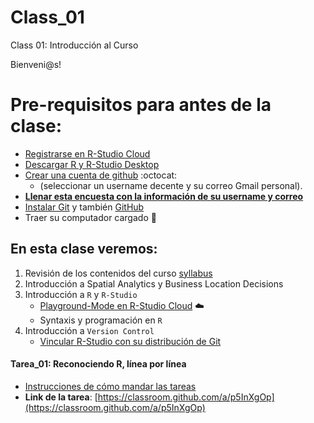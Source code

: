 # Class_01
Class 01: Introducción al Curso

Bienveni@s!

# Pre-requisitos para antes de la clase:
- [Registrarse en R-Studio Cloud](http://rstudio.cloud/)
- [Descargar R y R-Studio Desktop](https://happygitwithr.com/install-r-rstudio.html#install-r-rstudio)
- [Crear una cuenta de github](https://happygitwithr.com/github-acct.html#github-acct) :octocat:
    * (seleccionar un username decente y su correo Gmail personal). 
- [**Llenar esta encuesta con la información de su username y correo**](https://forms.gle/mSGYHZ74iQYoaStV6)
- [Instalar Git](https://happygitwithr.com/install-git.html#install-git) y también [GitHub](https://www.github.com) 
- Traer su computador cargado :electric_plug:
  
## En esta clase veremos:
1. Revisión de los contenidos del curso [syllabus](Syllabus_SpatialAnalytics_UAI_LopezE.pdf)
2. Introducción a Spatial Analytics y Business Location Decisions
3. Introducción a `R` y `R-Studio`
    - [Playground-Mode en R-Studio Cloud](https://rstudio.cloud/project/815411) :cloud:
    - Syntaxis y programación en `R`
4. Introducción a `Version Control` 
    * [Vincular R-Studio con su distribución de Git](https://happygitwithr.com/rstudio-git-github.html )
  

 
#### Tarea_01: Reconociendo R, línea por línea

- [Instrucciones de cómo mandar las tareas](Instrucciones_de_como_hacer_las_tareas.pdf)
- **Link de la tarea**: [https://classroom.github.com/a/p5InXgOp](https://classroom.github.com/a/p5InXgOp)

 
 
